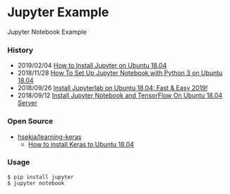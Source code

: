 # Jupyter Example
Jupyter Notebook Example



### History
- 2019/02/04 [How to Install Jupyter on Ubuntu 18.04](https://www.rosehosting.com/blog/how-to-install-jupyter-on-ubuntu-18-04/)
- 2018/11/28 [How To Set Up Jupyter Notebook with Python 3 on Ubuntu 18.04](https://www.digitalocean.com/community/tutorials/how-to-set-up-jupyter-notebook-with-python-3-on-ubuntu-18-04)
- 2018/09/26 [Install Jupyterlab on Ubuntu 18.04: Fast & Easy 2019!](https://www.ceos3c.com/open-source/install-jupyterlab-on-ubuntu-18-04/)
- 2018/09/12 [Install Jupyter Notebook and TensorFlow On Ubuntu 18.04 Server](https://thecustomizewindows.com/2018/09/install-jupyter-notebook-and-tensorflow-on-ubuntu-18-04-server/)


### Open Source
- [hsekia/learning-keras](https://github.com/hsekia/learning-keras) 
    - [How to install Keras to Ubuntu 18.04](https://github.com/hsekia/learning-keras/wiki/How-to-install-Keras-to-Ubuntu-18.04)


### Usage
```
$ pip install jupyter
$ jupyter notebook
```



